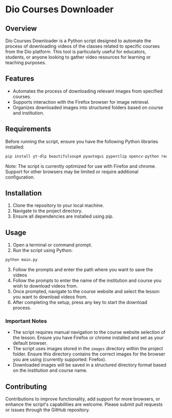 # Dio Courses Downloader

## Overview

Dio Courses Downloader is a Python script designed to automate the process of downloading videos of the classes related to specific courses from the Dio platform. This tool is particularly useful for educators, students, or anyone looking to gather video resources for learning or teaching purposes. 

## Features

- Automates the process of downloading relevant images from specified courses.
- Supports interaction with the Firefox browser for image retrieval.
- Organizes downloaded images into structured folders based on course and institution.

## Requirements

Before running the script, ensure you have the following Python libraries installed:

```bash
pip install yt-dlp beautifulsoup4 pyautogui pyperclip opencv-python requests ruamel-yaml
```

Note: The script is currently optimized for use with Firefox and chrome. Support for other browsers may be limited or require additional configuration.

## Installation

1. Clone the repository to your local machine.
2. Navigate to the project directory.
3. Ensure all dependencies are installed using pip.

## Usage

1. Open a terminal or command prompt.
2. Run the script using Python:

```bash
python main.py
```

3. Follow the prompts and enter the path where you want to save the videos
4. Follow the prompts to enter the name of the institution and course you wish to download videos from.
5. Once prompted, navigate to the course website and select the lesson you want to download videos from.
6. After completing the setup, press any key to start the download process.

### Important Notes

- The script requires manual navigation to the course website selection of the lesson. Ensure you have Firefox or chrome installed and set as your default browser.
- The script uses images stored in the `images` directory within the project folder. Ensure this directory contains the correct images for the browser you are using (currently supported: Firefox).
- Downloaded images will be saved in a structured directory format based on the institution and course name.

## Contributing

Contributions to improve functionality, add support for more browsers, or enhance the script's capabilities are welcome. Please submit pull requests or issues through the GitHub repository.